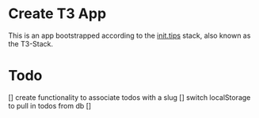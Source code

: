 # Create T3 App

This is an app bootstrapped according to the [init.tips](https://init.tips) stack, also known as the T3-Stack.

# Todo

[] create functionality to associate todos with a slug
[] switch localStorage to pull in todos from db
[]
